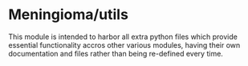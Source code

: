 # Meningioma/utils

This module is intended to harbor all extra python files which provide essential functionality accros other various modules, having their own documentation and files rather than being re-defined every time.
